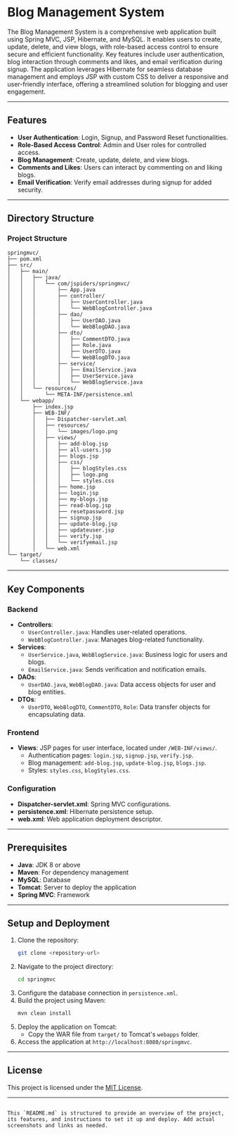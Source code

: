 # Blog Management System

The Blog Management System is a comprehensive web application built using Spring MVC, JSP, Hibernate, and MySQL. It enables users to create, update, delete, and view blogs, with role-based access control to ensure secure and efficient functionality. Key features include user authentication, blog interaction through comments and likes, and email verification during signup. The application leverages Hibernate for seamless database management and employs JSP with custom CSS to deliver a responsive and user-friendly interface, offering a streamlined solution for blogging and user engagement.

---

## Features

- **User Authentication**: Login, Signup, and Password Reset functionalities.
- **Role-Based Access Control**: Admin and User roles for controlled access.
- **Blog Management**: Create, update, delete, and view blogs.
- **Comments and Likes**: Users can interact by commenting on and liking blogs.
- **Email Verification**: Verify email addresses during signup for added security.

---

## Directory Structure

### Project Structure
```
springmvc/
├── pom.xml
├── src/
│   ├── main/
│   │   ├── java/
│   │   │   └── com/jspiders/springmvc/
│   │   │       ├── App.java
│   │   │       ├── controller/
│   │   │       │   ├── UserController.java
│   │   │       │   └── WebBlogController.java
│   │   │       ├── dao/
│   │   │       │   ├── UserDAO.java
│   │   │       │   └── WebBlogDAO.java
│   │   │       ├── dto/
│   │   │       │   ├── CommentDTO.java
│   │   │       │   ├── Role.java
│   │   │       │   ├── UserDTO.java
│   │   │       │   └── WebBlogDTO.java
│   │   │       ├── service/
│   │   │       │   ├── EmailService.java
│   │   │       │   ├── UserService.java
│   │   │       │   └── WebBlogService.java
│   │   └── resources/
│   │       └── META-INF/persistence.xml
│   └── webapp/
│       ├── index.jsp
│       ├── WEB-INF/
│       │   ├── Dispatcher-servlet.xml
│       │   ├── resources/
│       │   │   └── images/logo.png
│       │   ├── views/
│       │   │   ├── add-blog.jsp
│       │   │   ├── all-users.jsp
│       │   │   ├── blogs.jsp
│       │   │   ├── css/
│       │   │   │   ├── blogStyles.css
│       │   │   │   ├── logo.png
│       │   │   │   └── styles.css
│       │   │   ├── home.jsp
│       │   │   ├── login.jsp
│       │   │   ├── my-blogs.jsp
│       │   │   ├── read-blog.jsp
│       │   │   ├── resetpassword.jsp
│       │   │   ├── signup.jsp
│       │   │   ├── update-blog.jsp
│       │   │   ├── updateuser.jsp
│       │   │   ├── verify.jsp
│       │   │   └── verifyemail.jsp
│       │   └── web.xml
└── target/
    └── classes/
```

---

## Key Components

### Backend
- **Controllers**:
  - `UserController.java`: Handles user-related operations.
  - `WebBlogController.java`: Manages blog-related functionality.
- **Services**:
  - `UserService.java`, `WebBlogService.java`: Business logic for users and blogs.
  - `EmailService.java`: Sends verification and notification emails.
- **DAOs**:
  - `UserDAO.java`, `WebBlogDAO.java`: Data access objects for user and blog entities.
- **DTOs**:
  - `UserDTO`, `WebBlogDTO`, `CommentDTO`, `Role`: Data transfer objects for encapsulating data.

### Frontend
- **Views**: JSP pages for user interface, located under `/WEB-INF/views/`.
  - Authentication pages: `login.jsp`, `signup.jsp`, `verify.jsp`.
  - Blog management: `add-blog.jsp`, `update-blog.jsp`, `blogs.jsp`.
  - Styles: `styles.css`, `blogStyles.css`.

### Configuration
- **Dispatcher-servlet.xml**: Spring MVC configurations.
- **persistence.xml**: Hibernate persistence setup.
- **web.xml**: Web application deployment descriptor.

---

## Prerequisites

- **Java**: JDK 8 or above
- **Maven**: For dependency management
- **MySQL**: Database
- **Tomcat**: Server to deploy the application
- **Spring MVC**: Framework

---

## Setup and Deployment

1. Clone the repository:
   ```bash
   git clone <repository-url>
   ```
2. Navigate to the project directory:
   ```bash
   cd springmvc
   ```
3. Configure the database connection in `persistence.xml`.
4. Build the project using Maven:
   ```bash
   mvn clean install
   ```
5. Deploy the application on Tomcat:
   - Copy the WAR file from `target/` to Tomcat's `webapps` folder.
6. Access the application at `http://localhost:8080/springmvc`.

---

## License

This project is licensed under the [MIT License](LICENSE).

---


```

This `README.md` is structured to provide an overview of the project, its features, and instructions to set it up and deploy. Add actual screenshots and links as needed.

